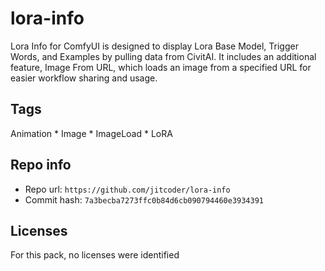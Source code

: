 # lora-info
Lora Info for ComfyUI is designed to display Lora Base Model, Trigger Words, and Examples by pulling data from CivitAI. It includes an additional feature, Image From URL, which loads an image from a specified URL for easier workflow sharing and usage.

## Tags
Animation * Image * ImageLoad * LoRA

## Repo info
- Repo url: `https://github.com/jitcoder/lora-info`
- Commit hash: `7a3becba7273ffc0b84d6cb090794460e3934391`

## Licenses
For this pack, no licenses were identified